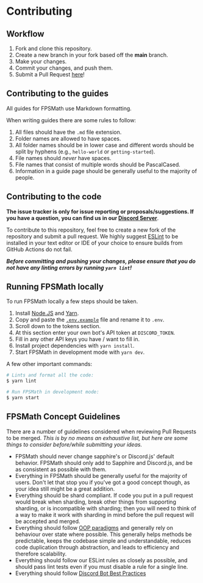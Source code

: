 # Contributing

## Workflow

1. Fork and clone this repository.
2. Create a new branch in your fork based off the **main** branch.
3. Make your changes.
4. Commit your changes, and push them.
5. Submit a Pull Request [here]!

## Contributing to the guides

All guides for FPSMath use Markdown formatting.

When writing guides there are some rules to follow:

1. All files should have the `.md` file extension.
2. Folder names are allowed to have spaces.
3. All folder names should be in lower case and different words should be split by hyphens (e.g., `hello-world` or `getting-started`).
4. File names should _never_ have spaces.
5. File names that consist of multiple words should be PascalCased.
6. Information in a guide page should be generally useful to the majority of people.

## Contributing to the code

**The issue tracker is only for issue reporting or proposals/suggestions. If you have a question, you can find us in our [Discord Server][discord server]**.

To contribute to this repository, feel free to create a new fork of the repository and
submit a pull request. We highly suggest [ESLint] to be installed
in your text editor or IDE of your choice to ensure builds from GitHub Actions do not fail.

**_Before committing and pushing your changes, please ensure that you do not have any linting errors by running `yarn lint`!_**

## Running FPSMath locally

To run FPSMath locally a few steps should be taken.

1. Install [Node.JS] and [Yarn].
1. Copy and paste the [`.env.example`] file and rename it to `.env`.
1. Scroll down to the tokens section.
1. At this section enter your own bot's API token at `DISCORD_TOKEN`.
1. Fill in any other API keys you have / want to fill in.
1. Install project dependencies with `yarn install`.
1. Start FPSMath in development mode with `yarn dev`.

A few other important commands:

```bash
# Lints and format all the code:
$ yarn lint

# Run FPSMath in development mode:
$ yarn start
```

## FPSMath Concept Guidelines

There are a number of guidelines considered when reviewing Pull Requests to be merged. _This is by no means an exhaustive list, but here are some things to consider before/while submitting your ideas._

-   FPSMath should never change sapphire's or Discord.js' default behavior. FPSMath should only add to Sapphire and Discord.js, and be as consistent as possible with them.
-   Everything in FPSMath should be generally useful for the majority of users. Don't let that stop you if you've got a good concept though, as your idea still might be a great addition.
-   Everything should be shard compliant. If code you put in a pull request would break when sharding, break other things from supporting sharding, or is incompatible with sharding; then you will need to think of a way to make it work with sharding in mind before the pull request will be accepted and merged.
-   Everything should follow [OOP paradigms] and generally rely on behaviour over state where possible. This generally helps methods be predictable, keeps the codebase simple and understandable, reduces code duplication through abstraction, and leads to efficiency and therefore scalability.
-   Everything should follow our ESLint rules as closely as possible, and should pass lint tests even if you must disable a rule for a single line.
-   Everything should follow [Discord Bot Best Practices]

<!-- Link Dump -->

[discord server]: https://discord.gg/Bg2gNT35s9
[here]: https://github.com/animafps/fpsmath/pulls
[eslint]: https://eslint.org/
[node.js]: https://nodejs.org/en/download/
[yarn]: https://yarnpkg.com/en/docs/install
[oop paradigms]: https://en.wikipedia.org/wiki/Object-oriented_programming
[discord bot best practices]: https://github.com/meew0/discord-bot-best-practices
[`.env.example`]: /src/.env.example
